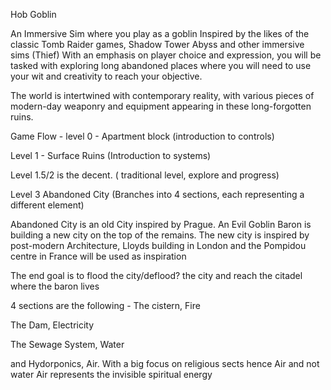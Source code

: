Hob Goblin

An Immersive Sim where you play as a goblin
Inspired by the likes of the classic Tomb Raider games, Shadow Tower Abyss and other immersive sims (Thief)
With an emphasis on player choice and expression, you will be tasked with exploring long abandoned places where you will need to use your wit and creativity to reach your objective.

The world is intertwined with contemporary reality, with various pieces of modern-day weaponry and equipment appearing in these long-forgotten ruins.

Game Flow -
level 0 - Apartment block (introduction to controls)

Level 1 - Surface Ruins (Introduction to systems)

Level 1.5/2 is the decent. ( traditional level, explore and progress)

Level 3 Abandoned City (Branches into 4 sections, each representing a different element)

Abandoned City is an old City inspired by Prague. An Evil Goblin Baron is building a new city on the top of the remains. The new city is inspired by post-modern Architecture, Lloyds building in London and the Pompidou centre in France will be used as inspiration

The end goal is to flood the city/deflood? the city and reach the citadel where the baron lives

4 sections are the following - 
The cistern, Fire

The Dam, Electricity

The Sewage System, Water

and Hydorponics, Air. With a big focus on religious sects hence Air and not water
Air represents the invisible spiritual energy 
